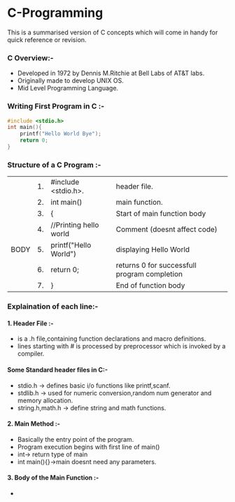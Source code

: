 # C-Programming
This is a summarised version of C concepts which will come in handy for quick reference or revision. 

### C Overview:- 
* Developed in 1972 by Dennis M.Ritchie at Bell Labs of AT&T labs.
* Originally made to develop UNIX OS.
* Mid Level Programming Language.

### Writing First Program in C :-

```c
#include <stdio.h>
int main(){
    printf("Hello World Bye");
    return 0;
}
```
### Structure of a C Program :-

<table>
    <tr>
        <td colspan="2" rowspan="2" > </td>
        <td>1.</td>
        <td>#include &lt;stdio.h&gt;.</td>
        <td>header file.</td>
    </tr>
    <tr>
    <td>2.</td>
    <td>int main()</td>
    <td>main function.</td>
    </tr>
    <tr>
    <td colspan="2" rowspan="5">BODY</td>
    <td>3.</td>
    <td>&#123;</td>
    <td>Start of main function body</td>
    </tr>
    <tr>
        <td>4.</td>
        <td>//Printing hello world</td>
        <td>Comment (doesnt affect code)</td>
    </tr>
    <tr>
        <td>5.</td>
        <td>printf("Hello World")</td>
        <td>displaying Hello World </td>
    </tr>
    <tr>
        <td>6.</td>
        <td>return 0;</td>
        <td>returns 0 for successfull program completion</td>
    </tr>
    <tr>
        <td>7.</td>
        <td>&#125;</td>
        <td>End of function body</td>
    </tr>
</table>

### Explaination of each line:-
#### 1. Header File :-
* is a .h file,containing function declarations and macro definitions. 
* lines starting with # is processed by preprocessor which is invoked by a compiler.
#### Some Standard header files in C:-
* stdio.h -> defines basic i/o functions like printf,scanf.
* stdlib.h -> used for numeric conversion,random num generator and memory allocation.
* string.h,math.h -> define string and math functions.

#### 2. Main Method :-
* Basically the entry point of the program.
* Program execution begins with first line of main()
* int-> return type of main
* int main(){}->main doesnt need any parameters.

#### 3. Body of the Main Function :-
* 
